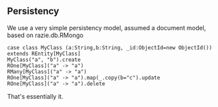 ## Persistency

We use a very simple persistency model, assumed a document model, based on razie.db.RMongo

    case class MyClass (a:String,b:String, _id:ObjectId=new ObjectId()) extends REntity[MyClass]
    MyClass("a", "b").create
    ROne[MyClass]("a" -> "a")
    RMany[MyClass]("a" -> "a")
    ROne[MyClass]("a" -> "a").map(_.copy(b="c").update
    ROne[MyClass]("a" -> "a").delete
    
That's essentially it.
